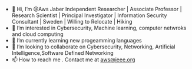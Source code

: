 - 👋 Hi, I’m @Aws Jaber Independent Researcher | Associate Professor | Research Scientist | Principal Investigator | Information Security Consultant | Sweden | Willing to Relocate | Hiking
- 👀 I’m interested in Cybersecurity, Machine learning, computer netwroks and cloud computing  
- 🌱 I’m currently learning new progeamming languages 
- 💞️ I’m looking to collaborate on Cybersecurity, Networking, Artificial Intelligence,Software Defined Networking
- 📫 How to reach me . Contact me at aws@ieee.org

<!---
Awsnaser/Awsnaser is a ✨ special ✨ repository because its `README.md` (this file) appears on your GitHub profile.
You can click the Preview link to take a look at your changes.
--->
